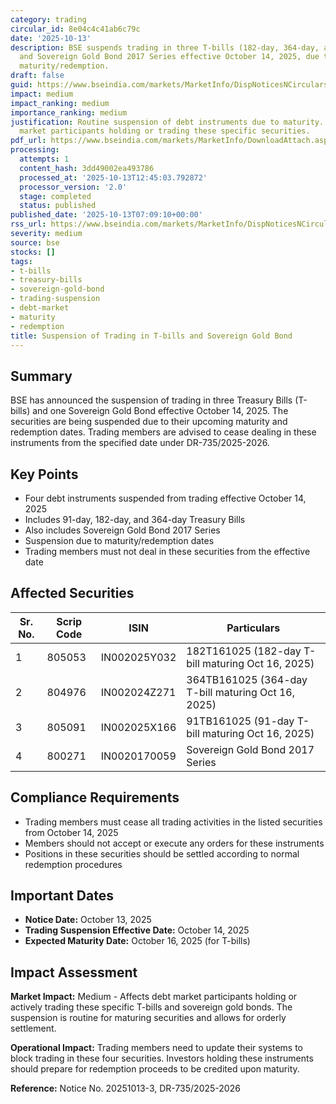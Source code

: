 ```yaml
---
category: trading
circular_id: 8e04c4c41ab6c79c
date: '2025-10-13'
description: BSE suspends trading in three T-bills (182-day, 364-day, and 91-day)
  and Sovereign Gold Bond 2017 Series effective October 14, 2025, due to upcoming
  maturity/redemption.
draft: false
guid: https://www.bseindia.com/markets/MarketInfo/DispNoticesNCirculars.aspx?Noticeid={66CD8F6B-290F-4E9C-80E5-461CF833F3C0}&noticeno=20251013-3&dt=10/13/2025&icount=3&totcount=12&flag=0
impact: medium
impact_ranking: medium
importance_ranking: medium
justification: Routine suspension of debt instruments due to maturity. Affects debt
  market participants holding or trading these specific securities.
pdf_url: https://www.bseindia.com/markets/MarketInfo/DownloadAttach.aspx?id=20251013-3&attachedId=
processing:
  attempts: 1
  content_hash: 3dd49002ea493786
  processed_at: '2025-10-13T12:45:03.792872'
  processor_version: '2.0'
  stage: completed
  status: published
published_date: '2025-10-13T07:09:10+00:00'
rss_url: https://www.bseindia.com/markets/MarketInfo/DispNoticesNCirculars.aspx?Noticeid={66CD8F6B-290F-4E9C-80E5-461CF833F3C0}&noticeno=20251013-3&dt=10/13/2025&icount=3&totcount=12&flag=0
severity: medium
source: bse
stocks: []
tags:
- t-bills
- treasury-bills
- sovereign-gold-bond
- trading-suspension
- debt-market
- maturity
- redemption
title: Suspension of Trading in T-bills and Sovereign Gold Bond
---
```


## Summary

BSE has announced the suspension of trading in three Treasury Bills (T-bills) and one Sovereign Gold Bond effective October 14, 2025. The securities are being suspended due to their upcoming maturity and redemption dates. Trading members are advised to cease dealing in these instruments from the specified date under DR-735/2025-2026.

## Key Points

- Four debt instruments suspended from trading effective October 14, 2025
- Includes 91-day, 182-day, and 364-day Treasury Bills
- Also includes Sovereign Gold Bond 2017 Series
- Suspension due to maturity/redemption dates
- Trading members must not deal in these securities from the effective date

## Affected Securities

| Sr. No. | Scrip Code | ISIN | Particulars |
|---------|------------|------|-------------|
| 1 | 805053 | IN002025Y032 | 182T161025 (182-day T-bill maturing Oct 16, 2025) |
| 2 | 804976 | IN002024Z271 | 364TB161025 (364-day T-bill maturing Oct 16, 2025) |
| 3 | 805091 | IN002025X166 | 91TB161025 (91-day T-bill maturing Oct 16, 2025) |
| 4 | 800271 | IN0020170059 | Sovereign Gold Bond 2017 Series |

## Compliance Requirements

- Trading members must cease all trading activities in the listed securities from October 14, 2025
- Members should not accept or execute any orders for these instruments
- Positions in these securities should be settled according to normal redemption procedures

## Important Dates

- **Notice Date:** October 13, 2025
- **Trading Suspension Effective Date:** October 14, 2025
- **Expected Maturity Date:** October 16, 2025 (for T-bills)

## Impact Assessment

**Market Impact:** Medium - Affects debt market participants holding or actively trading these specific T-bills and sovereign gold bonds. The suspension is routine for maturing securities and allows for orderly settlement.

**Operational Impact:** Trading members need to update their systems to block trading in these four securities. Investors holding these instruments should prepare for redemption proceeds to be credited upon maturity.

**Reference:** Notice No. 20251013-3, DR-735/2025-2026